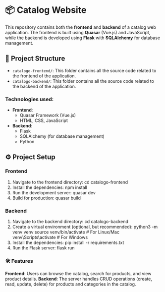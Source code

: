 # 📦 Catalog Website

This repository contains both the **frontend** and **backend** of a catalog web application. The frontend is built using **Quasar** (Vue.js) and JavaScript, while the backend is developed using **Flask** with **SQLAlchemy** for database management.

## 📁 Project Structure

- `catalogo-frontend/`: This folder contains all the source code related to the frontend of the application.
- `catalogo-backend/`: This folder contains all the source code related to the backend of the application.

### Technologies used:

- **Frontend**: 
  - Quasar Framework (Vue.js)
  - HTML, CSS, JavaScript
- **Backend**:
  - Flask
  - SQLAlchemy (for database management)
  - Python


## ⚙️ Project Setup

### Frontend

1. Navigate to the frontend directory:
cd catalogo-frontend
2. Install the dependencies:
npm install
3. Run the development server:
quasar dev
4. Build for production:
quasar build

### Backend 
1. Navigate to the backend directory:
cd catalogo-backend
2. Create a virtual environment (optional, but recommended):
python3 -m venv venv
source venv/bin/activate  # For Linux/Mac
venv\Scripts\activate     # For Windows
3. Install the dependencies:
pip install -r requirements.txt
4. Run the Flask server:
flask run

### 🛠 Features
**Frontend**: Users can browse the catalog, search for products, and view product details.
**Backend**: The server handles CRUD operations (create, read, update, delete) for products and categories in the catalog.
